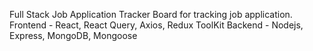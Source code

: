 Full Stack Job Application Tracker Board for tracking job application.
Frontend - React, React Query, Axios, Redux ToolKit
Backend - Nodejs, Express, MongoDB, Mongoose
